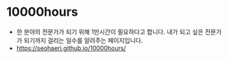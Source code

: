 # 10000hours
* 한 분야의 전문가가 되기 위해 1만시간이 필요하다고 합니다. 내가 되고 싶은 전문가가 되기까지 걸리는 일수를 알려주는 페이지입니다.
* https://seohaeri.github.io/10000hours/
